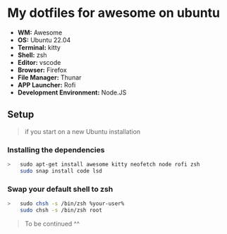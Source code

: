 # My dotfiles for awesome on ubuntu</h1>

- **WM:** Awesome
- **OS:** Ubuntu 22.04
- **Terminal:** kitty
- **Shell:** zsh
- **Editor:** vscode
- **Browser:** Firefox
- **File Manager:** Thunar
- **APP Launcher:** Rofi
- **Development Environment:** Node.JS

## Setup

> if you start on a new Ubuntu installation

### Installing the dependencies

```sh
>   sudo apt-get install awesome kitty neofetch node rofi zsh  
    sudo snap install code lsd
```

### Swap your default shell to zsh

```sh
>   sudo chsh -s /bin/zsh %your-user%
    sudo chsh -s /bin/zsh root
```

> To be continued ^^
